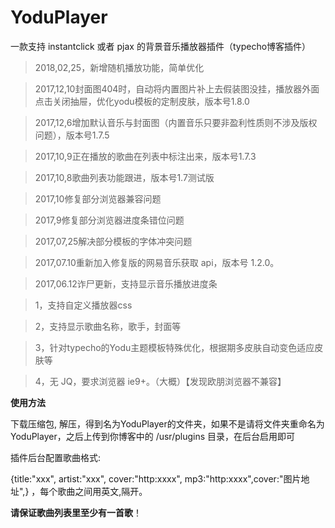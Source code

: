 # YoduPlayer

一款支持 instantclick 或者 pjax 的背景音乐播放器插件（typecho博客插件）
> 2018,02,25，新增随机播放功能，简单优化

> 2017,12,10封面图404时，自动将内置图片补上去假装图没挂，播放器外面点击关闭抽屉，优化yodu模板的定制皮肤，版本号1.8.0

> 2017,12,6增加默认音乐与封面图（内置音乐只要非盈利性质则不涉及版权问题），版本号1.7.5

> 2017,10,9正在播放的歌曲在列表中标注出来，版本号1.7.3

> 2017,10,8歌曲列表功能跟进，版本号1.7测试版

> 2017,10修复部分浏览器兼容问题

> 2017,9修复部分浏览器进度条错位问题

> 2017,07,25解决部分模板的字体冲突问题

> 2017,07.10重新加入修复版的网易音乐获取 api，版本号 1.2.0。

> 2017,06.12诈尸更新，支持显示音乐播放进度条

> 1，支持自定义播放器css

> 2，支持显示歌曲名称，歌手，封面等

> 3，针对typecho的Yodu主题模板特殊优化，根据期多皮肤自动变色适应皮肤等

> 4，无 JQ，要求浏览器 ie9+。（大概）【发现欧朋浏览器不兼容】

**使用方法**

下载压缩包, 解压，得到名为YoduPlayer的文件夹，如果不是请将文件夹重命名为YoduPlayer，之后上传到你博客中的 /usr/plugins 目录，在后台启用即可

插件后台配置歌曲格式: 

{title:"xxx", artist:"xxx", cover:"http:xxxx", mp3:"http:xxxx",cover:"图片地址",} ，每个歌曲之间用英文,隔开。

**请保证歌曲列表里至少有一首歌**！

